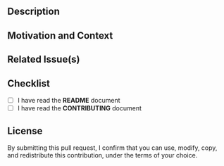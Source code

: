 <!--- Provide a general summary of your changes in the Title above -->

## Description

<!--- Describe your changes in detail -->

## Motivation and Context

<!--- Why is this change required? What problem does it solve? -->

## Related Issue(s)

<!--- What is the related issue you are trying to fix? -->

## Checklist

<!--- Go over all the following points, and put an `x` in all the boxes that apply -->
<!--- If you're unsure about any of these, don't hesitate to ask. We're here to help! -->

- [ ] I have read the **README** document
- [ ] I have read the **CONTRIBUTING** document

## License
By submitting this pull request, I confirm that you can use, modify, copy, and redistribute this contribution, under the terms of your choice.

